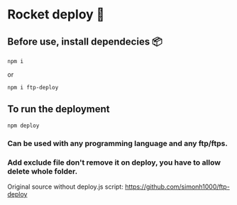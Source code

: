 # Rocket deploy 🚀

## Before use, install dependecies 📦
```
npm i
```
or
```
npm i ftp-deploy
```

## To run the deployment
```
npm deploy
```

### Can be used with any programming language and any ftp/ftps.

### Add exclude file don't remove it on deploy, you have to allow delete whole folder.

Original source without deploy.js script: https://github.com/simonh1000/ftp-deploy
